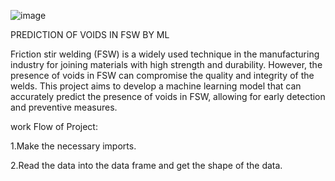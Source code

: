 ![image](https://github.com/Namog0916/Prediction-of-Voids-in-FSW-by-Machine-Learning-Project/assets/126410835/96cd5851-14c6-46b3-a79c-2869b437396b|width=50)


 PREDICTION OF VOIDS IN FSW BY ML

Friction stir welding (FSW) is a widely used technique in the manufacturing industry for joining materials with high strength and durability. However, the presence of voids in FSW can compromise the quality and integrity of the welds. This project aims to develop a machine learning model that can accurately predict the presence of voids in FSW, allowing for early detection and preventive measures.

work Flow of Project:

1.Make the necessary imports.

2.Read the data into the data frame and get the shape of the data.
